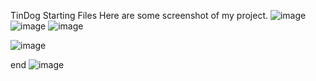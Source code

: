TinDog Starting Files
Here are some screenshot of my project.
![image](https://user-images.githubusercontent.com/71221908/127234334-61f643c7-cc8e-482e-b01f-8086bd716565.png)
![image](https://user-images.githubusercontent.com/71221908/127234367-a8f38dad-cefa-4211-9185-f9da5e1875cd.png)
![image](https://user-images.githubusercontent.com/71221908/127234603-88a5f72b-2ab3-47d3-bda6-a899f7bfa4de.png)

![image](https://user-images.githubusercontent.com/71221908/127234548-521c90bc-b42e-4053-a265-6c27bba74348.png)

end
![image](https://user-images.githubusercontent.com/71221908/127234511-6aa76382-d6a2-40d4-bbf0-7928d774ac8a.png)

